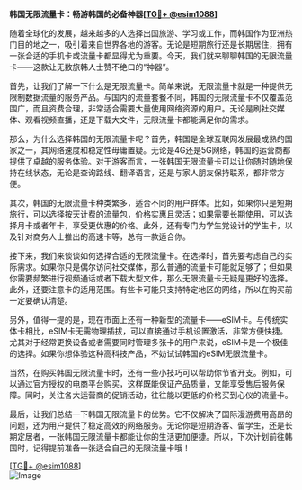 **韩国无限流量卡：畅游韩国的必备神器[[TG💪+ @esim1088](https://t.me/s/esim1088)]**

随着全球化的发展，越来越多的人选择出国旅游、学习或工作，而韩国作为亚洲热门目的地之一，吸引着来自世界各地的游客。无论是短期旅行还是长期居住，拥有一张合适的手机卡或流量卡都显得尤为重要。今天，我们就来聊聊韩国的无限流量卡——这款让无数旅韩人士赞不绝口的“神器”。

首先，让我们了解一下什么是无限流量卡。简单来说，无限流量卡就是一种提供无限制数据流量的服务产品。与国内的流量套餐不同，韩国的无限流量卡不仅覆盖范围广，而且资费合理，非常适合需要大量使用网络资源的用户。无论是刷社交媒体、观看视频直播，还是下载大文件，无限流量卡都能满足你的需求。

那么，为什么选择韩国的无限流量卡呢？首先，韩国是全球互联网发展最成熟的国家之一，其网络速度和稳定性毋庸置疑。无论是4G还是5G网络，韩国的运营商都提供了卓越的服务体验。对于游客而言，一张韩国无限流量卡可以让你随时随地保持在线状态，无论是查询路线、翻译语言，还是与家人朋友保持联系，都非常方便。

其次，韩国的无限流量卡种类繁多，适合不同的用户群体。比如，如果你只是短期旅行，可以选择按天计费的流量包，价格实惠且灵活；如果需要长期使用，可以选择月卡或者年卡，享受更优惠的价格。此外，还有专门为学生党设计的学生卡，以及针对商务人士推出的高速卡等，总有一款适合你。

接下来，我们来谈谈如何选择合适的无限流量卡。在选择时，首先要考虑自己的实际需求。如果你只是偶尔访问社交媒体，那么普通的流量卡可能就足够了；但如果你需要频繁进行视频通话或者下载大型文件，那么无限流量卡无疑是更好的选择。此外，还要注意卡的适用范围。有些卡可能只支持特定地区的网络，所以在购买前一定要确认清楚。

另外，值得一提的是，现在市面上还有一种新型的流量卡——eSIM卡。与传统实体卡相比，eSIM卡无需物理插拔，可以直接通过手机设置激活，非常方便快捷。尤其对于经常更换设备或者需要同时管理多张卡的用户来说，eSIM卡是一个极佳的选择。如果你想体验这种高科技产品，不妨试试韩国的eSIM无限流量卡。

当然，在购买韩国无限流量卡时，还有一些小技巧可以帮助你节省开支。例如，可以通过官方授权的电商平台购买，这样既能保证产品质量，又能享受售后服务保障。同时，关注各大运营商的促销活动，往往能以更低的价格买到心仪的流量卡。

最后，让我们总结一下韩国无限流量卡的优势。它不仅解决了国际漫游费用高昂的问题，还为用户提供了稳定高效的网络服务。无论你是短期游客、留学生，还是长期定居者，一张韩国无限流量卡都能让你的生活更加便捷。所以，下次计划前往韩国时，记得提前准备一张适合自己的无限流量卡哦！

[[TG💪+ @esim1088](https://t.me/s/esim1088)]  
![Image](https://i.postimg.cc/4NQfJmqS/Snipaste-2025-05-13-00-14-12.png)